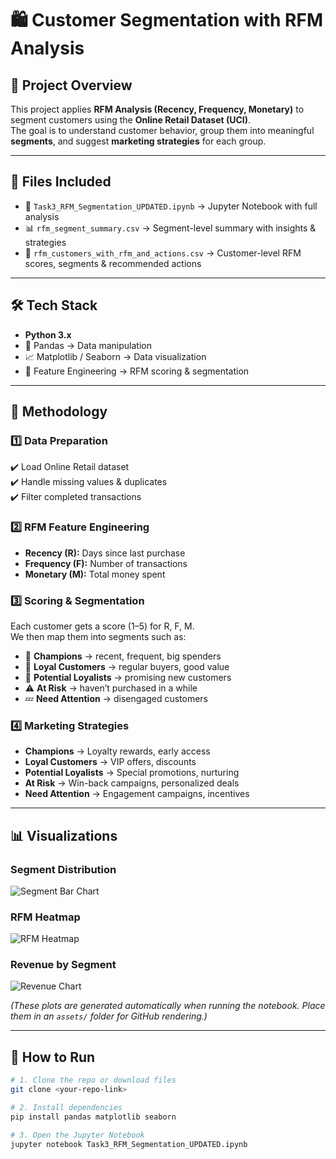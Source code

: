 # 🛍️ Customer Segmentation with RFM Analysis  

## 📌 Project Overview  
This project applies **RFM Analysis (Recency, Frequency, Monetary)** to segment customers using the **Online Retail Dataset (UCI)**.  
The goal is to understand customer behavior, group them into meaningful **segments**, and suggest **marketing strategies** for each group.  

---

## 📂 Files Included  
- 📒 `Task3_RFM_Segmentation_UPDATED.ipynb` → Jupyter Notebook with full analysis  
- 📊 `rfm_segment_summary.csv` → Segment-level summary with insights & strategies  
- 👥 `rfm_customers_with_rfm_and_actions.csv` → Customer-level RFM scores, segments & recommended actions  

---

## 🛠️ Tech Stack  
- **Python 3.x**  
- 🐼 Pandas → Data manipulation  
- 📈 Matplotlib / Seaborn → Data visualization  
- 🧮 Feature Engineering → RFM scoring & segmentation  

---

## 🔎 Methodology  

### 1️⃣ Data Preparation  
✔️ Load Online Retail dataset  
✔️ Handle missing values & duplicates  
✔️ Filter completed transactions  

### 2️⃣ RFM Feature Engineering  
- **Recency (R):** Days since last purchase  
- **Frequency (F):** Number of transactions  
- **Monetary (M):** Total money spent  

### 3️⃣ Scoring & Segmentation  
Each customer gets a score (1–5) for R, F, M.  
We then map them into segments such as:  
- 👑 **Champions** → recent, frequent, big spenders  
- 💎 **Loyal Customers** → regular buyers, good value  
- 🌱 **Potential Loyalists** → promising new customers  
- ⚠️ **At Risk** → haven’t purchased in a while  
- 💤 **Need Attention** → disengaged customers  

### 4️⃣ Marketing Strategies  
- **Champions** → Loyalty rewards, early access  
- **Loyal Customers** → VIP offers, discounts  
- **Potential Loyalists** → Special promotions, nurturing  
- **At Risk** → Win-back campaigns, personalized deals  
- **Need Attention** → Engagement campaigns, incentives  

---

## 📊 Visualizations  

### Segment Distribution  
![Segment Bar Chart](assets/segment_distribution.png)  

### RFM Heatmap  
![RFM Heatmap](assets/rfm_heatmap.png)  

### Revenue by Segment  
![Revenue Chart](assets/revenue_by_segment.png)  

*(These plots are generated automatically when running the notebook. Place them in an `assets/` folder for GitHub rendering.)*  

---

## 🚀 How to Run  

```bash
# 1. Clone the repo or download files
git clone <your-repo-link>

# 2. Install dependencies
pip install pandas matplotlib seaborn

# 3. Open the Jupyter Notebook
jupyter notebook Task3_RFM_Segmentation_UPDATED.ipynb

